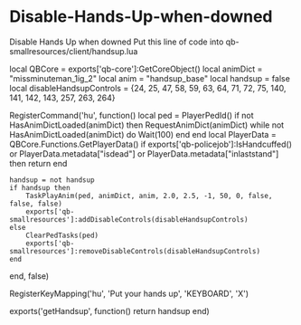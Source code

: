 # Disable-Hands-Up-when-downed
Disable Hands Up when downed
Put this line of code into qb-smallresources/client/handsup.lua 


local QBCore = exports['qb-core']:GetCoreObject()
local animDict = "missminuteman_1ig_2"
local anim = "handsup_base"
local handsup = false
local disableHandsupControls = {24, 25, 47, 58, 59, 63, 64, 71, 72, 75, 140, 141, 142, 143, 257, 263, 264}

RegisterCommand('hu', function()
    local ped = PlayerPedId()
    if not HasAnimDictLoaded(animDict) then
        RequestAnimDict(animDict)
        while not HasAnimDictLoaded(animDict) do
            Wait(100)
        end
    end
        local PlayerData = QBCore.Functions.GetPlayerData()
    if exports['qb-policejob']:IsHandcuffed() or PlayerData.metadata["isdead"] or PlayerData.metadata["inlaststand"] then
        return
    end
    
    handsup = not handsup
    if handsup then
        TaskPlayAnim(ped, animDict, anim, 2.0, 2.5, -1, 50, 0, false, false, false)
        exports['qb-smallresources']:addDisableControls(disableHandsupControls)
    else
        ClearPedTasks(ped)
        exports['qb-smallresources']:removeDisableControls(disableHandsupControls)
    end
end, false)


RegisterKeyMapping('hu', 'Put your hands up', 'KEYBOARD', 'X')

exports('getHandsup', function() return handsup end)
